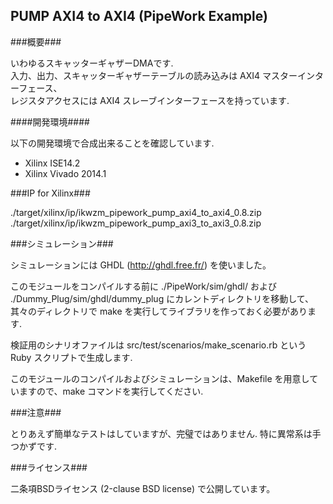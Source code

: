 PUMP AXI4 to AXI4 (PipeWork Example) 
------------------------------------

###概要###

いわゆるスキャッターギャザーDMAです.  
入力、出力、スキャッターギャザーテーブルの読み込みは AXI4 マスターインターフェース、   
レジスタアクセスには AXI4 スレーブインターフェースを持っています.

####開発環境####

以下の開発環境で合成出来ることを確認しています.

* Xilinx ISE14.2
* Xilinx Vivado 2014.1

###IP for Xilinx###

./target/xilinx/ip/ikwzm_pipework_pump_axi4_to_axi4_0.8.zip     
./target/xilinx/ip/ikwzm_pipework_pump_axi3_to_axi3_0.8.zip 

###シミュレーション###

シミュレーションには GHDL (<http://ghdl.free.fr/>) を使いました。    

このモジュールをコンパイルする前に ./PipeWork/sim/ghdl/ および ./Dummy_Plug/sim/ghdl/dummy_plug にカレントディレクトリを移動して、其々のディレクトリで make を実行してライブラリを作っておく必要があります.  

検証用のシナリオファイルは src/test/scenarios/make_scenario.rb という Ruby スクリプトで生成します.   

このモジュールのコンパイルおよびシミュレーションは、Makefile を用意していますので、make コマンドを実行してください.  

###注意###

とりあえず簡単なテストはしていますが、完璧ではありません. 特に異常系は手つかずです. 

###ライセンス###

二条項BSDライセンス (2-clause BSD license) で公開しています。


